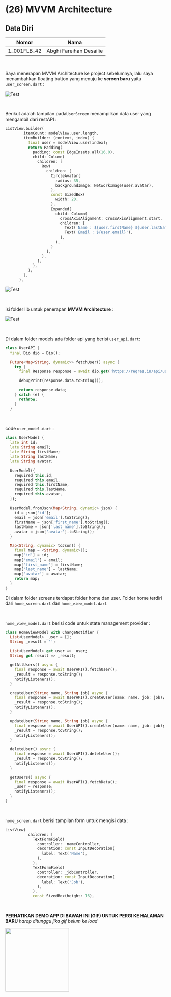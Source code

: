 # (26) MVVM Architecture

## Data Diri

| Nomor       | Nama                    |
| ----------- | ----------------------- |
| 1_001FLB_42 | Abghi Fareihan Desailie |

<br>

Saya menerapan MVVM Architecture ke project sebelumnya, lalu saya menambahkan floating button yang menuju ke **screen baru** yaitu `user_screen.dart` :

![Test](../screenshots/ss_home.png)

<br>

Berikut adalah tampilan pada`UserScreen` menampilkan data user yang mengambil dari restAPI :

```dart
ListView.builder(
        itemCount: modelView.user.length,
        itemBuilder: (context, index) {
          final user = modelView.user[index];
          return Padding(
            padding: const EdgeInsets.all(16.0),
            child: Column(
              children: [
                Row(
                  children: [
                    CircleAvatar(
                      radius: 35,
                      backgroundImage: NetworkImage(user.avatar),
                    ),
                    const SizedBox(
                      width: 20,
                    ),
                    Expanded(
                      child: Column(
                        crossAxisAlignment: CrossAxisAlignment.start,
                        children: [
                          Text('Name : ${user.firstName} ${user.lastName}'),
                          Text('Email : ${user.email}'),
                        ],
                      ),
                    )
                  ],
                ),
              ],
            ),
          );
        },
      ),
```

![Test](../screenshots/ss_user.png)

<br>

isi folder lib untuk penerapan **MVVM Architecture** :

![Test](../screenshots/ss_lib.png)

<br>

Di dalam folder models ada folder api yang berisi `user_api.dart`:

```dart
class UserAPI {
  final Dio dio = Dio();

  Future<Map<String, dynamic>> fetchUser() async {
    try {
      final Response response = await dio.get('https://reqres.in/api/users');

      debugPrint(response.data.toString());

      return response.data;
    } catch (e) {
      rethrow;
    }
  }


```

<br>

code `user_model.dart` :

```dart
class UserModel {
  late int id;
  late String email;
  late String firstName;
  late String lastName;
  late String avatar;

  UserModel({
    required this.id,
    required this.email,
    required this.firstName,
    required this.lastName,
    required this.avatar,
  });

  UserModel.fromJson(Map<String, dynamic> json) {
    id = json['id'];
    email = json['email'].toString();
    firstName = json['first_name'].toString();
    lastName = json['last_name'].toString();
    avatar = json['avatar'].toString();
  }

  Map<String, dynamic> toJson() {
    final map = <String, dynamic>{};
    map['id'] = id;
    map['email'] = email;
    map['first_name'] = firstName;
    map['last_name'] = lastName;
    map['avatar'] = avatar;
    return map;
  }
}

```

Di dalam folder screens terdapat folder home dan user. Folder home terdiri dari `home_screen.dart` dan `home_view_model.dart`

<br>

`home_view_model.dart` berisi code untuk state management provider :

```dart
class HomeViewModel with ChangeNotifier {
  List<UserModel> _user = [];
  String _result = '';

  List<UserModel> get user => _user;
  String get result => _result;

  getAllUsers() async {
    final response = await UserAPI().fetchUser();
    _result = response.toString();
    notifyListeners();
  }

  createUser(String name, String job) async {
    final response = await UserAPI().createUser(name: name, job: job);
    _result = response.toString();
    notifyListeners();
  }

  updateUser(String name, String job) async {
    final response = await UserAPI().createUser(name: name, job: job);
    _result = response.toString();
    notifyListeners();
  }

  deleteUser() async {
    final response = await UserAPI().deleteUser();
    _result = response.toString();
    notifyListeners();
  }

  getUsers() async {
    final response = await UserAPI().fetchData();
    _user = response;
    notifyListeners();
  }
}
```

<br>

`home_screen.dart` berisi tampilan form untuk mengisi data :

```dart
ListView(
          children: [
            TextFormField(
              controller: _nameController,
              decoration: const InputDecoration(
                label: Text('Name'),
              ),
            ),
            TextFormField(
              controller: _jobController,
              decoration: const InputDecoration(
                label: Text('Job'),
              ),
            ),
            const SizedBox(height: 16),
```

<br>

**PERHATIKAN DEMO APP DI BAWAH INI (GIF) UNTUK PERGI KE HALAMAN BARU**
_harap ditunggu jika gif belum ke load_

<img src="../screenshots/demo_app.gif" width='200'>
